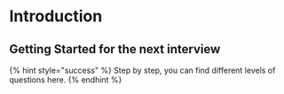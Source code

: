 # Introduction

## Getting Started for the next interview

{% hint style="success" %}
Step by step, you can find different levels of questions here.
{% endhint %}

